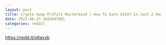 ```yaml
--- 
layout: post 
title: Crypto Swap Profits Mastermind | How To Earn $1937 In Just 2 Hours! 
date: 2021-06-23 1624447681 
categories: reddit 
--- 
```

https://redd.it/o6avxb